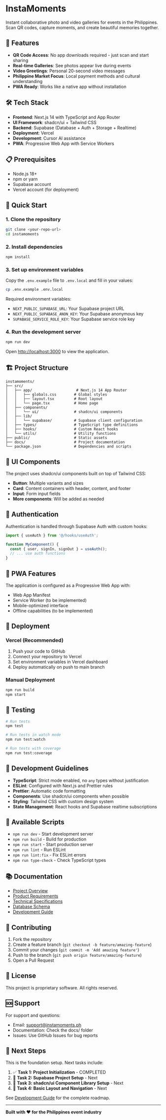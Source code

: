 # InstaMoments

Instant collaborative photo and video galleries for events in the Philippines. Scan QR codes, capture moments, and create beautiful memories together.

## 🚀 Features

- **QR Code Access**: No app downloads required - just scan and start sharing
- **Real-time Galleries**: See photos appear live during events
- **Video Greetings**: Personal 20-second video messages
- **Philippine Market Focus**: Local payment methods and cultural understanding
- **PWA Ready**: Works like a native app without installation

## 🛠️ Tech Stack

- **Frontend**: Next.js 14 with TypeScript and App Router
- **UI Framework**: shadcn/ui + Tailwind CSS
- **Backend**: Supabase (Database + Auth + Storage + Realtime)
- **Deployment**: Vercel
- **Development**: Cursor AI assistance
- **PWA**: Progressive Web App with Service Workers

## 📋 Prerequisites

- Node.js 18+
- npm or yarn
- Supabase account
- Vercel account (for deployment)

## 🚀 Quick Start

### 1. Clone the repository

```bash
git clone <your-repo-url>
cd instamoments
```

### 2. Install dependencies

```bash
npm install
```

### 3. Set up environment variables

Copy the `.env.example` file to `.env.local` and fill in your values:

```bash
cp .env.example .env.local
```

Required environment variables:

- `NEXT_PUBLIC_SUPABASE_URL`: Your Supabase project URL
- `NEXT_PUBLIC_SUPABASE_ANON_KEY`: Your Supabase anonymous key
- `SUPABASE_SERVICE_ROLE_KEY`: Your Supabase service role key

### 4. Run the development server

```bash
npm run dev
```

Open [http://localhost:3000](http://localhost:3000) to view the application.

## 🏗️ Project Structure

```
instamoments/
├── src/
│   ├── app/                    # Next.js 14 App Router
│   │   ├── globals.css        # Global styles
│   │   ├── layout.tsx         # Root layout
│   │   └── page.tsx           # Home page
│   ├── components/
│   │   └── ui/                # shadcn/ui components
│   ├── lib/
│   │   └── supabase/          # Supabase client configuration
│   ├── types/                 # TypeScript type definitions
│   ├── hooks/                 # Custom React hooks
│   └── utils/                 # Utility functions
├── public/                    # Static assets
├── docs/                      # Project documentation
└── package.json               # Dependencies and scripts
```

## 🎨 UI Components

The project uses shadcn/ui components built on top of Tailwind CSS:

- **Button**: Multiple variants and sizes
- **Card**: Content containers with header, content, and footer
- **Input**: Form input fields
- **More components**: Will be added as needed

## 🔐 Authentication

Authentication is handled through Supabase Auth with custom hooks:

```typescript
import { useAuth } from '@/hooks/useAuth';

function MyComponent() {
  const { user, signIn, signOut } = useAuth();
  // ... use auth functions
}
```

## 📱 PWA Features

The application is configured as a Progressive Web App with:

- Web App Manifest
- Service Worker (to be implemented)
- Mobile-optimized interface
- Offline capabilities (to be implemented)

## 🚀 Deployment

### Vercel (Recommended)

1. Push your code to GitHub
2. Connect your repository to Vercel
3. Set environment variables in Vercel dashboard
4. Deploy automatically on push to main branch

### Manual Deployment

```bash
npm run build
npm start
```

## 🧪 Testing

```bash
# Run tests
npm test

# Run tests in watch mode
npm run test:watch

# Run tests with coverage
npm run test:coverage
```

## 📝 Development Guidelines

- **TypeScript**: Strict mode enabled, no `any` types without justification
- **ESLint**: Configured with Next.js and Prettier rules
- **Prettier**: Automatic code formatting
- **Components**: Use shadcn/ui components when possible
- **Styling**: Tailwind CSS with custom design system
- **State Management**: React hooks and Supabase realtime subscriptions

## 🔧 Available Scripts

- `npm run dev` - Start development server
- `npm run build` - Build for production
- `npm run start` - Start production server
- `npm run lint` - Run ESLint
- `npm run lint:fix` - Fix ESLint errors
- `npm run type-check` - Check TypeScript types

## 📚 Documentation

- [Project Overview](./docs/01-project-overview.md)
- [Product Requirements](./docs/02-product-requirements.md)
- [Technical Specifications](./docs/03-technical-specifications.md)
- [Database Schema](./docs/04-database-schema.md)
- [Development Guide](./docs/16-cursor-implementation-guide.md)

## 🤝 Contributing

1. Fork the repository
2. Create a feature branch (`git checkout -b feature/amazing-feature`)
3. Commit your changes (`git commit -m 'Add amazing feature'`)
4. Push to the branch (`git push origin feature/amazing-feature`)
5. Open a Pull Request

## 📄 License

This project is proprietary software. All rights reserved.

## 🆘 Support

For support and questions:

- Email: support@instamoments.ph
- Documentation: Check the docs/ folder
- Issues: Use GitHub Issues for bug reports

## 🎯 Next Steps

This is the foundation setup. Next tasks include:

1. ✅ **Task 1: Project Initialization** - COMPLETED
2. 🔄 **Task 2: Supabase Project Setup** - Next
3. 🔄 **Task 3: shadcn/ui Component Library Setup** - Next
4. 🔄 **Task 4: Basic Layout and Navigation** - Next

See [Development Guide](./docs/16-cursor-implementation-guide.md) for the complete roadmap.

---

**Built with ❤️ for the Philippines event industry**
